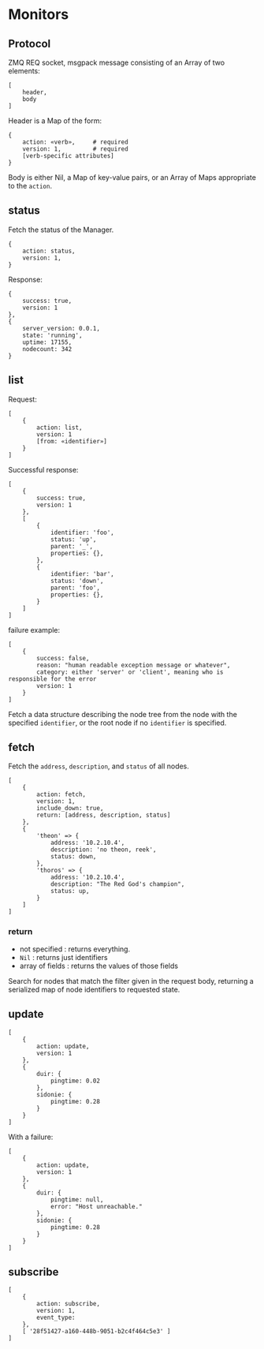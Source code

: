 # Monitors

## Protocol

ZMQ REQ socket, msgpack message consisting of an Array of two elements:

    [
        header,
        body
    ]

Header is a Map of the form:

    {
        action: «verb»,     # required
        version: 1,         # required
        [verb-specific attributes]
    }

Body is either Nil, a Map of key-value pairs, or an Array of Maps appropriate to the `action`.


## status

Fetch the status of the Manager.

    {
        action: status,
        version: 1,
    }

Response:

    {
        success: true,
        version: 1
    },
    {
        server_version: 0.0.1,
        state: 'running',
        uptime: 17155,
        nodecount: 342
    }


## list

Request:

    [
        {
            action: list,
            version: 1
            [from: «identifier»]
        }
    ]

Successful response:

    [
        {
            success: true,
            version: 1
        },
        [
            {
                identifier: 'foo',
                status: 'up',
                parent: '_',
                properties: {},
            },
            {
                identifier: 'bar',
                status: 'down',
                parent: 'foo',
                properties: {},
            }
        ]
    ]

failure example:

    [
        {
            success: false,
            reason: "human readable exception message or whatever",
            category: either 'server' or 'client', meaning who is responsible for the error
            version: 1
        }
    ]

Fetch a data structure describing the node tree from the node with the specified
`identifier`, or the root node if no `identifier` is specified.


## fetch

Fetch the `address`, `description`, and `status` of all nodes.

    [
        {
            action: fetch,
            version: 1,
            include_down: true,
            return: [address, description, status]
        },
        {
            'theon' => {
                address: '10.2.10.4',
                description: 'no theon, reek',
                status: down,
            },
            'thoros' => {
                address: '10.2.10.4',
                description: "The Red God's champion",
                status: up,
            }
        ]
    ]


### return

- not specified : returns everything.
- `Nil` : returns just identifiers
- array of fields : returns the values of those fields

Search for nodes that match the filter given in the request body, returning a serialized map of node identifiers to requested state.


## update

    [
        {
            action: update,
            version: 1
        },
        {
            duir: {
                pingtime: 0.02
            },
            sidonie: {
                pingtime: 0.28
            }
        }
    ]

With a failure:

    [
        {
            action: update,
            version: 1
        },
        {
            duir: {
                pingtime: null,
                error: "Host unreachable."
            },
            sidonie: {
                pingtime: 0.28
            }
        }
    ]


## subscribe

    [
        {
            action: subscribe,
            version: 1,
            event_type: 
        },
        [ '28f51427-a160-448b-9051-b2c4f464c5e3' ]
    ]

